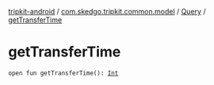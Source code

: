 [tripkit-android](../../index.md) / [com.skedgo.tripkit.common.model](../index.md) / [Query](index.md) / [getTransferTime](./get-transfer-time.md)

# getTransferTime

`open fun getTransferTime(): `[`Int`](https://kotlinlang.org/api/latest/jvm/stdlib/kotlin/-int/index.html)